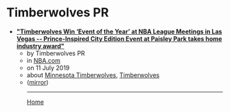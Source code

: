 # Timberwolves PR

 - [**"Timberwolves Win ‘Event of the Year’ at NBA League Meetings in Las Vegas -- Prince-Inspired City Edition Event at Paisley Park takes home industry award"**](https://www.nba.com/timberwolves/news/timberwolves-win-event-year-nba-league-meetings-las-vegas)<ul><li>by Timberwolves PR</li><li>in [NBA.com](https://www.nba.com/)</li><li>on 11 July 2019</li><li>about [Minnesota Timberwolves](../../topics/minnesota-timberwolves/index.md), [Timberwolves](../../topics/timberwolves/index.md)</li><li>([mirror](https://web.archive.org/web/*/https://www.nba.com/timberwolves/news/timberwolves-win-event-year-nba-league-meetings-las-vegas))</li><ul>

----

[Home](../index.md)
